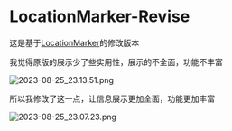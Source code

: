 # LocationMarker-Revise

这是基于[LocationMarker](https://github.com/TISUnion/LocationMarker)的修改版本

我觉得原版的展示少了些实用性，展示的不全面，功能不丰富

![2023-08-25_23.13.51.png](https://s2.loli.net/2023/08/25/ecUArzPTGZngR93.png)

所以我修改了这一点，让信息展示更加全面，功能更加丰富

![2023-08-25_23.07.23.png](https://s2.loli.net/2023/08/25/SYh2IbjkA6F7WqV.png)
